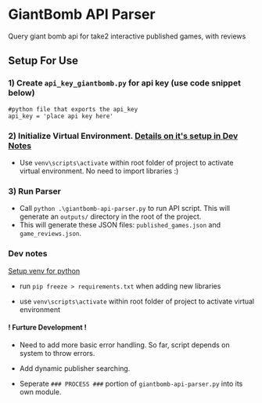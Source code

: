 # GiantBomb API Parser
 Query giant bomb api for take2 interactive published games, with reviews


## Setup For Use

### 1) Create `api_key_giantbomb.py` for api key (use code snippet below)
```
#python file that exports the api_key
api_key = 'place api key here'
```

### 2) Initialize Virtual Environment. [Details on it's setup in Dev Notes](###-Dev-notes)
- Use `venv\scripts\activate` within root folder of project to activate virtual environment. No need to import libraries :)

### 3) Run Parser
- Call `python .\giantbomb-api-parser.py` to run API script. This will generate an `outputs/` directory in the root of the project.
- This will generate these JSON files: `published_games.json` and `game_reviews.json`.



### Dev notes

[Setup venv for python](`https://towardsdatascience.com/virtual-environments-for-absolute-beginners-what-is-it-and-how-to-create-one-examples-a48da8982d4b`)

 - run `pip freeze > requirements.txt` when adding new libraries

 - use `venv\scripts\activate` within root folder of project to activate virtual environment

 #### ! Furture Development !
 - Need to add more basic error handling. So far, script depends on system to throw errors.

 - Add dynamic publisher searching.

 - Seperate `### PROCESS ###` portion of `giantbomb-api-parser.py` into its own module.

